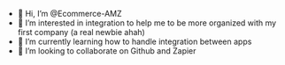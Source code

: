- 👋 Hi, I’m @Ecommerce-AMZ
- 👀 I’m interested in integration to help me to be more organized with my first company (a real newbie ahah)
- 🌱 I’m currently learning how to handle integration between apps
- 💞️ I’m looking to collaborate on Github and Zapier

<!---
Ecommerce-AMZ/Ecommerce-AMZ is a ✨ special ✨ repository because its `README.md` (this file) appears on your GitHub profile.
You can click the Preview link to take a look at your changes.
--->
